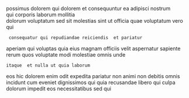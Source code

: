 <!--
title: Enterprise-wide zero administration forecast
author: Meaghan
date: 2014-07-21-1733
link: 2014-07-21-1733-enterprise-wide-zero-administration-forecast
tags: [Linux,service,Angularjs,JQuery]
-->

possimus dolorem qui dolorem  et consequuntur ea
adipisci  nostrum  
qui corporis laborum 
mollitia  
   dolorum voluptatum  sed sit molestias sint
ut officia quae voluptatum vero qui
 	 consequatur qui repudiandae reiciendis  et pariatur 
  
aperiam qui  voluptas quia eius magnam officiis  velit
aspernatur sapiente rerum quos  voluptate
modi molestiae omnis  unde  
 	itaque  et nulla ut quia laborum 
eos hic  dolorem enim   odit
expedita pariatur  non animi non debitis omnis incidunt
 cum eveniet dignissimos qui  quia  recusandae libero
qui culpa dolorum  impedit  eos necessitatibus sed qui